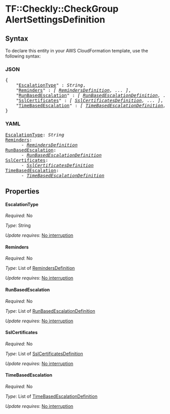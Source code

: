 # TF::Checkly::CheckGroup AlertSettingsDefinition

## Syntax

To declare this entity in your AWS CloudFormation template, use the following syntax:

### JSON

<pre>
{
    "<a href="#escalationtype" title="EscalationType">EscalationType</a>" : <i>String</i>,
    "<a href="#reminders" title="Reminders">Reminders</a>" : <i>[ <a href="remindersdefinition.md">RemindersDefinition</a>, ... ]</i>,
    "<a href="#runbasedescalation" title="RunBasedEscalation">RunBasedEscalation</a>" : <i>[ <a href="runbasedescalationdefinition.md">RunBasedEscalationDefinition</a>, ... ]</i>,
    "<a href="#sslcertificates" title="SslCertificates">SslCertificates</a>" : <i>[ <a href="sslcertificatesdefinition.md">SslCertificatesDefinition</a>, ... ]</i>,
    "<a href="#timebasedescalation" title="TimeBasedEscalation">TimeBasedEscalation</a>" : <i>[ <a href="timebasedescalationdefinition.md">TimeBasedEscalationDefinition</a>, ... ]</i>
}
</pre>

### YAML

<pre>
<a href="#escalationtype" title="EscalationType">EscalationType</a>: <i>String</i>
<a href="#reminders" title="Reminders">Reminders</a>: <i>
      - <a href="remindersdefinition.md">RemindersDefinition</a></i>
<a href="#runbasedescalation" title="RunBasedEscalation">RunBasedEscalation</a>: <i>
      - <a href="runbasedescalationdefinition.md">RunBasedEscalationDefinition</a></i>
<a href="#sslcertificates" title="SslCertificates">SslCertificates</a>: <i>
      - <a href="sslcertificatesdefinition.md">SslCertificatesDefinition</a></i>
<a href="#timebasedescalation" title="TimeBasedEscalation">TimeBasedEscalation</a>: <i>
      - <a href="timebasedescalationdefinition.md">TimeBasedEscalationDefinition</a></i>
</pre>

## Properties

#### EscalationType

_Required_: No

_Type_: String

_Update requires_: [No interruption](https://docs.aws.amazon.com/AWSCloudFormation/latest/UserGuide/using-cfn-updating-stacks-update-behaviors.html#update-no-interrupt)

#### Reminders

_Required_: No

_Type_: List of <a href="remindersdefinition.md">RemindersDefinition</a>

_Update requires_: [No interruption](https://docs.aws.amazon.com/AWSCloudFormation/latest/UserGuide/using-cfn-updating-stacks-update-behaviors.html#update-no-interrupt)

#### RunBasedEscalation

_Required_: No

_Type_: List of <a href="runbasedescalationdefinition.md">RunBasedEscalationDefinition</a>

_Update requires_: [No interruption](https://docs.aws.amazon.com/AWSCloudFormation/latest/UserGuide/using-cfn-updating-stacks-update-behaviors.html#update-no-interrupt)

#### SslCertificates

_Required_: No

_Type_: List of <a href="sslcertificatesdefinition.md">SslCertificatesDefinition</a>

_Update requires_: [No interruption](https://docs.aws.amazon.com/AWSCloudFormation/latest/UserGuide/using-cfn-updating-stacks-update-behaviors.html#update-no-interrupt)

#### TimeBasedEscalation

_Required_: No

_Type_: List of <a href="timebasedescalationdefinition.md">TimeBasedEscalationDefinition</a>

_Update requires_: [No interruption](https://docs.aws.amazon.com/AWSCloudFormation/latest/UserGuide/using-cfn-updating-stacks-update-behaviors.html#update-no-interrupt)

